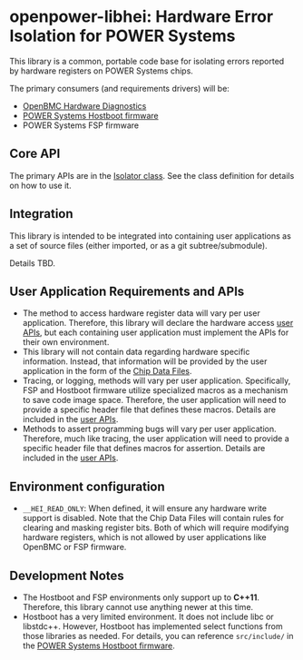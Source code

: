 openpower-libhei: Hardware Error Isolation for POWER Systems
============================================================

This library is a common, portable code base for isolating errors reported by
hardware registers on POWER Systems chips.

The primary consumers (and requirements drivers) will be:
 * [OpenBMC Hardware Diagnostics]
 * [POWER Systems Hostboot firmware]
 * POWER Systems FSP firmware

Core API
--------

The primary APIs are in the [Isolator class]. See the class definition for
details on how to use it.

Integration
-----------

This library is intended to be integrated into containing user applications as a
set of source files (either imported, or as a git subtree/submodule).

Details TBD.

User Application Requirements and APIs
--------------------------------------

 * The method to access hardware register data will vary per user application.
   Therefore, this library will declare the hardware access [user APIs], but
   each containing user application must implement the APIs for their own
   environment.
 * This library will not contain data regarding hardware specific information.
   Instead, that information will be provided by the user application in the
   form of the [Chip Data Files].
 * Tracing, or logging, methods will vary per user application. Specifically,
   FSP and Hostboot firmware utilize specialized macros as a mechanism to save
   code image space. Therefore, the user application will need to provide a
   specific header file that defines these macros. Details are included in the
   [user APIs].
 * Methods to assert programming bugs will vary per user application. Therefore,
   much like tracing, the user application will need to provide a specific
   header file that defines macros for assertion. Details are included in the
   [user APIs].

Environment configuration
-------------------------

 * `__HEI_READ_ONLY`: When defined, it will ensure any hardware write support
   is disabled. Note that the Chip Data Files will contain rules for clearing
   and masking register bits. Both of which will require modifying hardware
   registers, which is not allowed by user applications like OpenBMC or FSP
   firmware.

Development Notes
-----------------

 * The Hostboot and FSP environments only support up to **C++11**. Therefore,
   this library cannot use anything newer at this time.
 * Hostboot has a very limited environment. It does not include libc or
   libstdc++. However, Hostboot has implemented select functions from those
   libraries as needed. For details, you can reference `src/include/` in the
   [POWER Systems Hostboot firmware].

[OpenBMC Hardware Diagnostics]: https://github.com/openbmc/openpower-hw-diags
[POWER Systems Hostboot firmware]: https://github.com/open-power/hostboot
[Isolator class]: src/hei_isolator.hpp
[user APIs]: src/hei_user_interface.hpp
[Chip Data Files]: src/chip_data/CHIP_DATA.md

